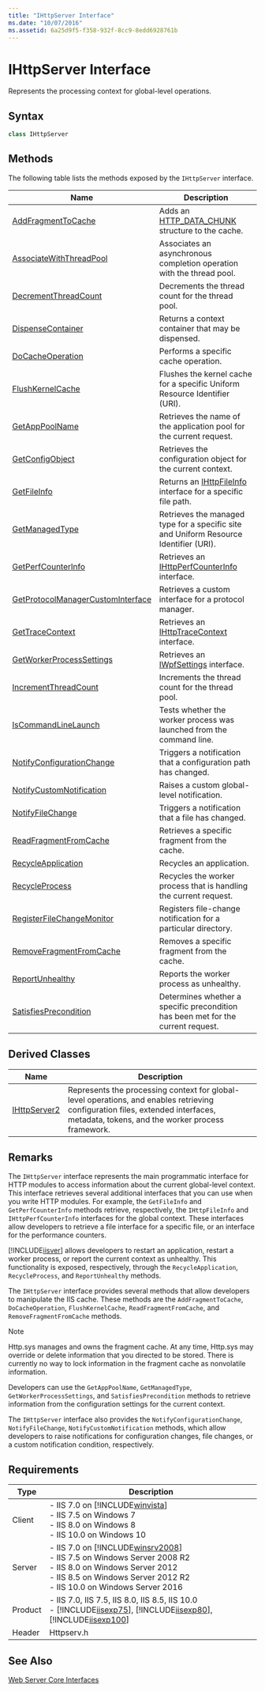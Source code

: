 ```yaml
---
title: "IHttpServer Interface"
ms.date: "10/07/2016"
ms.assetid: 6a25d9f5-f358-932f-8cc9-8edd6928761b
---
```

# IHttpServer Interface

Represents the processing context for global-level operations.  
  
## Syntax  
  
```cpp  
class IHttpServer  
```  
  
## Methods  

 The following table lists the methods exposed by the `IHttpServer` interface.  
  
|Name|Description|  
|----------|-----------------|  
|[AddFragmentToCache](../../web-development-reference/native-code-api-reference/ihttpserver-addfragmenttocache-method.md)|Adds an [HTTP_DATA_CHUNK](https://go.microsoft.com/fwlink/?LinkId=56011) structure to the cache.|  
|[AssociateWithThreadPool](../../web-development-reference/native-code-api-reference/ihttpserver-associatewiththreadpool-method.md)|Associates an asynchronous completion operation with the thread pool.|  
|[DecrementThreadCount](../../web-development-reference/native-code-api-reference/ihttpserver-decrementthreadcount-method.md)|Decrements the thread count for the thread pool.|  
|[DispenseContainer](../../web-development-reference/native-code-api-reference/ihttpserver-dispensecontainer-method.md)|Returns a context container that may be dispensed.|  
|[DoCacheOperation](../../web-development-reference/native-code-api-reference/ihttpserver-docacheoperation-method.md)|Performs a specific cache operation.|  
|[FlushKernelCache](../../web-development-reference/native-code-api-reference/ihttpserver-flushkernelcache-method.md)|Flushes the kernel cache for a specific Uniform Resource Identifier (URI).|  
|[GetAppPoolName](../../web-development-reference/native-code-api-reference/ihttpserver-getapppoolname-method.md)|Retrieves the name of the application pool for the current request.|  
|[GetConfigObject](../../web-development-reference/native-code-api-reference/ihttpserver-getconfigobject-method.md)|Retrieves the configuration object for the current context.|  
|[GetFileInfo](../../web-development-reference/native-code-api-reference/ihttpserver-getfileinfo-method.md)|Returns an [IHttpFileInfo](../../web-development-reference/native-code-api-reference/ihttpfileinfo-interface.md) interface for a specific file path.|  
|[GetManagedType](../../web-development-reference/native-code-api-reference/ihttpserver-getmanagedtype-method.md)|Retrieves the managed type for a specific site and Uniform Resource Identifier (URI).|  
|[GetPerfCounterInfo](../../web-development-reference/native-code-api-reference/ihttpserver-getperfcounterinfo-method.md)|Retrieves an [IHttpPerfCounterInfo](../../web-development-reference/native-code-api-reference/ihttpperfcounterinfo-interface.md) interface.|  
|[GetProtocolManagerCustomInterface](../../web-development-reference/native-code-api-reference/ihttpserver-getprotocolmanagercustominterface-method.md)|Retrieves a custom interface for a protocol manager.|  
|[GetTraceContext](../../web-development-reference/native-code-api-reference/ihttpserver-gettracecontext-method.md)|Retrieves an [IHttpTraceContext](../../web-development-reference/native-code-api-reference/ihttptracecontext-interface.md) interface.|  
|[GetWorkerProcessSettings](../../web-development-reference/native-code-api-reference/ihttpserver-getworkerprocesssettings-method.md)|Retrieves an [IWpfSettings](../../web-development-reference/native-code-api-reference/iwpfsettings-interface.md) interface.|  
|[IncrementThreadCount](../../web-development-reference/native-code-api-reference/ihttpserver-incrementthreadcount-method.md)|Increments the thread count for the thread pool.|  
|[IsCommandLineLaunch](../../web-development-reference/native-code-api-reference/ihttpserver-iscommandlinelaunch-method.md)|Tests whether the worker process was launched from the command line.|  
|[NotifyConfigurationChange](../../web-development-reference/native-code-api-reference/ihttpserver-notifyconfigurationchange-method.md)|Triggers a notification that a configuration path has changed.|  
|[NotifyCustomNotification](../../web-development-reference/native-code-api-reference/ihttpserver-notifycustomnotification-method.md)|Raises a custom global-level notification.|  
|[NotifyFileChange](../../web-development-reference/native-code-api-reference/ihttpserver-notifyfilechange-method.md)|Triggers a notification that a file has changed.|  
|[ReadFragmentFromCache](../../web-development-reference/native-code-api-reference/ihttpserver-readfragmentfromcache-method.md)|Retrieves a specific fragment from the cache.|  
|[RecycleApplication](../../web-development-reference/native-code-api-reference/ihttpserver-recycleapplication-method.md)|Recycles an application.|  
|[RecycleProcess](../../web-development-reference/native-code-api-reference/ihttpserver-recycleprocess-method.md)|Recycles the worker process that is handling the current request.|  
|[RegisterFileChangeMonitor](../../web-development-reference/native-code-api-reference/ihttpserver-registerfilechangemonitor-method.md)|Registers file-change notification for a particular directory.|  
|[RemoveFragmentFromCache](../../web-development-reference/native-code-api-reference/ihttpserver-removefragmentfromcache-method.md)|Removes a specific fragment from the cache.|  
|[ReportUnhealthy](../../web-development-reference/native-code-api-reference/ihttpserver-reportunhealthy-method.md)|Reports the worker process as unhealthy.|  
|[SatisfiesPrecondition](../../web-development-reference/native-code-api-reference/ihttpserver-satisfiesprecondition-method.md)|Determines whether a specific precondition has been met for the current request.|  
  
## Derived Classes  
  
|Name|Description|  
|----------|-----------------|  
|[IHttpServer2](../../web-development-reference/native-code-api-reference/ihttpserver2-interface.md)|Represents the processing context for global-level operations, and enables retrieving configuration files, extended interfaces, metadata, tokens, and the worker process framework.|  
  
## Remarks  

 The `IHttpServer` interface represents the main programmatic interface for HTTP modules to access information about the current global-level context. This interface retrieves several additional interfaces that you can use when you write HTTP modules. For example, the `GetFileInfo` and `GetPerfCounterInfo` methods retrieve, respectively, the `IHttpFileInfo` and `IHttpPerfCounterInfo` interfaces for the global context. These interfaces allow developers to retrieve a file interface for a specific file, or an interface for the performance counters.  
  
 [!INCLUDE[iisver](../../wmi-provider/includes/iisver-md.md)] allows developers to restart an application, restart a worker process, or report the current context as unhealthy. This functionality is exposed, respectively, through the `RecycleApplication`, `RecycleProcess`, and `ReportUnhealthy` methods.  
  
 The `IHttpServer` interface provides several methods that allow developers to manipulate the IIS cache. These methods are the `AddFragmentToCache`, `DoCacheOperation`, `FlushKernelCache`, `ReadFragmentFromCache`, and `RemoveFragmentFromCache` methods.  
  
> [!NOTE]
>  Http.sys manages and owns the fragment cache. At any time, Http.sys may override or delete information that you directed to be stored. There is currently no way to lock information in the fragment cache as nonvolatile information.  
  
 Developers can use the `GetAppPoolName`, `GetManagedType`, `GetWorkerProcessSettings`, and `SatisfiesPrecondition` methods to retrieve information from the configuration settings for the current context.  
  
 The `IHttpServer` interface also provides the `NotifyConfigurationChange`, `NotifyFileChange`, `NotifyCustomNotification` methods, which allow developers to raise notifications for configuration changes, file changes, or a custom notification condition, respectively.  
  
## Requirements  
  
|Type|Description|  
|----------|-----------------|  
|Client|-   IIS 7.0 on [!INCLUDE[winvista](../../wmi-provider/includes/winvista-md.md)]<br />-   IIS 7.5 on Windows 7<br />-   IIS 8.0 on Windows 8<br />-   IIS 10.0 on Windows 10|  
|Server|-   IIS 7.0 on [!INCLUDE[winsrv2008](../../wmi-provider/includes/winsrv2008-md.md)]<br />-   IIS 7.5 on Windows Server 2008 R2<br />-   IIS 8.0 on Windows Server 2012<br />-   IIS 8.5 on Windows Server 2012 R2<br />-   IIS 10.0 on Windows Server 2016|  
|Product|-   IIS 7.0, IIS 7.5, IIS 8.0, IIS 8.5, IIS 10.0<br />-   [!INCLUDE[iisexp75](../../web-development-reference/native-code-api-reference/includes/iisexp75-md.md)], [!INCLUDE[iisexp80](../../web-development-reference/native-code-api-reference/includes/iisexp80-md.md)], [!INCLUDE[iisexp100](../../web-development-reference/native-code-api-reference/includes/iisexp100-md.md)]|  
|Header|Httpserv.h|  
  
## See Also  

 [Web Server Core Interfaces](../../web-development-reference/native-code-api-reference/web-server-core-interfaces.md)
